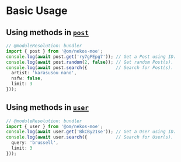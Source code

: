 # Basic Usage

## Using methods in [`post`](/reference/post)
```ts twoslash
// @moduleResolution: bundler
import { post } from '@om/nekos-moe';
console.log(await post.get('ry7gPEpg7')); // Get a Post using ID.
console.log(await post.random(2, false)); // Get random Post(s).
console.log(await post.search({           // Search for Post(s).
  artist: 'karasusou nano',
  nsfw: false,
  limit: 3
}));
```

## Using methods in [`user`](/reference/user)
```ts twoslash
// @moduleResolution: bundler
import { user } from '@om/nekos-moe';
console.log(await user.get('BkCBy21se')); // Get a User using ID.
console.log(await user.search({           // Search for User(s).
  query: 'brussell',
  limit: 3
}));
```
